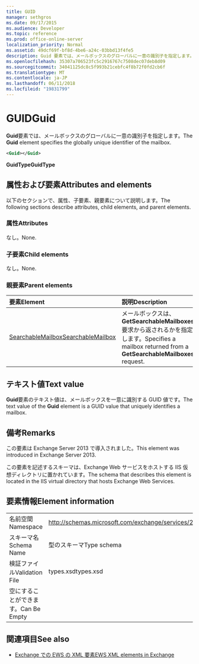 ```yaml
---
title: GUID
manager: sethgros
ms.date: 09/17/2015
ms.audience: Developer
ms.topic: reference
ms.prod: office-online-server
localization_priority: Normal
ms.assetid: 49dcf69f-bf8d-4be6-a24c-03bbd13f4fe5
description: Guid 要素では、メールボックスのグローバルに一意の識別子を指定します。
ms.openlocfilehash: 35307a706523fc5c2916767c7508dec07deb8d09
ms.sourcegitcommit: 34041125dc8c5f993b21cebfc4f8b72f0fd2cb6f
ms.translationtype: MT
ms.contentlocale: ja-JP
ms.lasthandoff: 06/11/2018
ms.locfileid: "19831799"
---
```

# <a name="guid"></a><span data-ttu-id="3ede8-103">GUID</span><span class="sxs-lookup"><span data-stu-id="3ede8-103">Guid</span></span>

<span data-ttu-id="3ede8-104">**Guid**要素では、メールボックスのグローバルに一意の識別子を指定します。</span><span class="sxs-lookup"><span data-stu-id="3ede8-104">The **Guid** element specifies the globally unique identifier of the mailbox.</span></span> 
  
```XML
<Guid></Guid>
```

 <span data-ttu-id="3ede8-105">**GuidType**</span><span class="sxs-lookup"><span data-stu-id="3ede8-105">**GuidType**</span></span>
## <a name="attributes-and-elements"></a><span data-ttu-id="3ede8-106">属性および要素</span><span class="sxs-lookup"><span data-stu-id="3ede8-106">Attributes and elements</span></span>

<span data-ttu-id="3ede8-107">以下のセクションで、属性、子要素、親要素について説明します。</span><span class="sxs-lookup"><span data-stu-id="3ede8-107">The following sections describe attributes, child elements, and parent elements.</span></span>
  
### <a name="attributes"></a><span data-ttu-id="3ede8-108">属性</span><span class="sxs-lookup"><span data-stu-id="3ede8-108">Attributes</span></span>

<span data-ttu-id="3ede8-109">なし。</span><span class="sxs-lookup"><span data-stu-id="3ede8-109">None.</span></span>
  
### <a name="child-elements"></a><span data-ttu-id="3ede8-110">子要素</span><span class="sxs-lookup"><span data-stu-id="3ede8-110">Child elements</span></span>

<span data-ttu-id="3ede8-111">なし。</span><span class="sxs-lookup"><span data-stu-id="3ede8-111">None.</span></span>
  
### <a name="parent-elements"></a><span data-ttu-id="3ede8-112">親要素</span><span class="sxs-lookup"><span data-stu-id="3ede8-112">Parent elements</span></span>

|<span data-ttu-id="3ede8-113">**要素**</span><span class="sxs-lookup"><span data-stu-id="3ede8-113">**Element**</span></span>|<span data-ttu-id="3ede8-114">**説明**</span><span class="sxs-lookup"><span data-stu-id="3ede8-114">**Description**</span></span>|
|:-----|:-----|
|[<span data-ttu-id="3ede8-115">SearchableMailbox</span><span class="sxs-lookup"><span data-stu-id="3ede8-115">SearchableMailbox</span></span>](searchablemailbox.md) <br/> |<span data-ttu-id="3ede8-116">メールボックスは、 **GetSearchableMailboxes**要求から返されるかを指定します。</span><span class="sxs-lookup"><span data-stu-id="3ede8-116">Specifies a mailbox returned from a **GetSearchableMailboxes** request.</span></span>  <br/> |
   
## <a name="text-value"></a><span data-ttu-id="3ede8-117">テキスト値</span><span class="sxs-lookup"><span data-stu-id="3ede8-117">Text value</span></span>

<span data-ttu-id="3ede8-118">**Guid**要素のテキスト値は、メールボックスを一意に識別する GUID 値です。</span><span class="sxs-lookup"><span data-stu-id="3ede8-118">The text value of the **Guid** element is a GUID value that uniquely identifies a mailbox.</span></span> 
  
## <a name="remarks"></a><span data-ttu-id="3ede8-119">備考</span><span class="sxs-lookup"><span data-stu-id="3ede8-119">Remarks</span></span>

<span data-ttu-id="3ede8-120">この要素は Exchange Server 2013 で導入されました。</span><span class="sxs-lookup"><span data-stu-id="3ede8-120">This element was introduced in Exchange Server 2013.</span></span>
  
<span data-ttu-id="3ede8-121">この要素を記述するスキーマは、Exchange Web サービスをホストする IIS 仮想ディレクトリに置かれています。</span><span class="sxs-lookup"><span data-stu-id="3ede8-121">The schema that describes this element is located in the IIS virtual directory that hosts Exchange Web Services.</span></span>
  
## <a name="element-information"></a><span data-ttu-id="3ede8-122">要素情報</span><span class="sxs-lookup"><span data-stu-id="3ede8-122">Element information</span></span>

|||
|:-----|:-----|
|<span data-ttu-id="3ede8-123">名前空間</span><span class="sxs-lookup"><span data-stu-id="3ede8-123">Namespace</span></span>  <br/> |http://schemas.microsoft.com/exchange/services/2006/types  <br/> |
|<span data-ttu-id="3ede8-124">スキーマ名</span><span class="sxs-lookup"><span data-stu-id="3ede8-124">Schema Name</span></span>  <br/> |<span data-ttu-id="3ede8-125">型のスキーマ</span><span class="sxs-lookup"><span data-stu-id="3ede8-125">Type schema</span></span>  <br/> |
|<span data-ttu-id="3ede8-126">検証ファイル</span><span class="sxs-lookup"><span data-stu-id="3ede8-126">Validation File</span></span>  <br/> |<span data-ttu-id="3ede8-127">types.xsd</span><span class="sxs-lookup"><span data-stu-id="3ede8-127">types.xsd</span></span>  <br/> |
|<span data-ttu-id="3ede8-128">空にすることができます。</span><span class="sxs-lookup"><span data-stu-id="3ede8-128">Can Be Empty</span></span>  <br/> ||
   
## <a name="see-also"></a><span data-ttu-id="3ede8-129">関連項目</span><span class="sxs-lookup"><span data-stu-id="3ede8-129">See also</span></span>



- [<span data-ttu-id="3ede8-130">Exchange での EWS の XML 要素</span><span class="sxs-lookup"><span data-stu-id="3ede8-130">EWS XML elements in Exchange</span></span>](ews-xml-elements-in-exchange.md)

